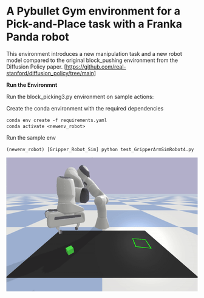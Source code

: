 
# A Pybullet Gym environment for a Pick-and-Place task with a Franka Panda robot

This environment introduces a new manipulation task and a new robot model compared to the original block_pushing environment from the Diffusion Policy paper. [https://github.com/real-stanford/diffusion_policy/tree/main]





**Run the Environmnt**

Run the block_picking3.py environment on sample actions:

Create the conda environment with the required dependencies 
```
conda env create -f requirements.yaml
conda activate <newenv_robot>
```
Run the sample env
```
(newenv_robot) [Gripper_Robot_Sim] python test_GripperArmSimRobot4.py
```


![Demo](./Gripper_Robot_Sim/media/demo.gif)